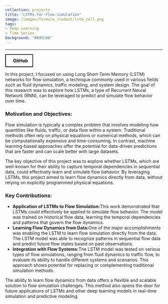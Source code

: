 ```yaml
---
collection: projects
title: "LSTMs-for-Flow-simulation"
image: /images/formula_student/lstm_cell.png
tags: 
- Deep Learning
- Time Series
background: "#A95C68" 
---
```

<style>
    .image-container {
      text-align: center;
    }
    .responsive-image {
      width: 500px; /* Set the desired width */
      height: auto; /* Maintain aspect ratio */
    }
    .button-container {
    width: 100%;
    display: flex;
    justify-content: left;
    }

    .button-group {
        display: flex;
        gap: 15px; /* Space between buttons */
        align-items: center;
    }

    .icon-button {
        display: flex;
        align-items: center;
        justify-content: center;
        padding: 10px 15px;
        border: 2px solid black;
        background-color: white;
        color: black;
        font-weight: bold;
        cursor: pointer;
        transition: all 0.3s ease;
        text-decoration: none !important;
    }

    .icon-button i {
        margin-right: 8px;
        font-size: 20px;
    }

    .icon-button:hover {
        background-color: black;
        color: white;
    }
</style>

<!-- <div class="button-container">
    <div class="button-group">
        <a href="https://github.com/FarStryke21/MAPF" class="icon-button github-button">
            <i class="fab fa-github"></i>
            <span>GitHub</span>
        </a>
        <a href="/files/16745_tyagi_gite_kokil_chulawala.pdf" class="icon-button github-button">
            <i class="fas fa-file-alt"></i>
            <span>Article</span>
        </a>
    </div>
</div> -->

---------------------
<div class="button-container">
    <a href="https://github.com/JavalVyas2000/LSTMs-for-Flow-simulation" class="icon-button arxiv-button">
        <i class="fab fa-github"></i>
        <span>GitHub</span>
    </a>
</div>

<p>In this project, I focused on using Long Short-Term Memory (LSTM) networks for flow simulation, a technique commonly used in various fields such as fluid dynamics, traffic modeling, and system design. The goal of this research was to explore how LSTMs, a type of Recurrent Neural Network (RNN), can be leveraged to predict and simulate flow behavior over time.</p>

<h3>Motivation and Objectives:</h3>

<p>Flow simulation is typically a complex problem that involves modeling how quantities like fluids, traffic, or data flow within a system. Traditional methods often rely on physical equations or numerical methods, which can be computationally expensive and time-consuming. In contrast, machine learning-based approaches offer the potential for data-driven predictions that are faster and can scale better with large datasets.</p>

<p>The key objective of this project was to explore whether LSTMs, which are well-known for their ability to capture temporal dependencies in sequential data, could effectively learn and simulate flow behavior. By leveraging LSTMs, this project aimed to learn flow dynamics directly from data, without relying on explicitly programmed physical equations.</p>

<h3>Key Contributions:</h3>
<ul>
    <li><strong>Application of LSTMs to Flow Simulation:</strong>This work demonstrated that LSTMs could effectively be applied to simulate flow behavior. The model was trained on historical flow data, learning the temporal dependencies and patterns that govern the flow dynamics.</li>
    <li><strong>Learning Flow Dynamics from Data:</strong>One of the major accomplishments was enabling the LSTM to learn flow simulation directly from the data. The LSTM model was able to recognize patterns in sequential flow data and predict future flow states based on past observations.</li>
    <li><strong>Integration with Flow Systems:</strong>The LSTM model was tested on various types of flow simulations, ranging from fluid dynamics to traffic flow, to evaluate its ability to handle different systems and scenarios. This approach shows potential for replacing or complementing traditional simulation methods.</li>
</ul>

<p> The ability to learn flow dynamics from data offers a flexible and scalable solution to flow simulation challenges. This method also opens the door for future applications of LSTMs and other deep learning models in real-time simulation and predictive modeling.</p>